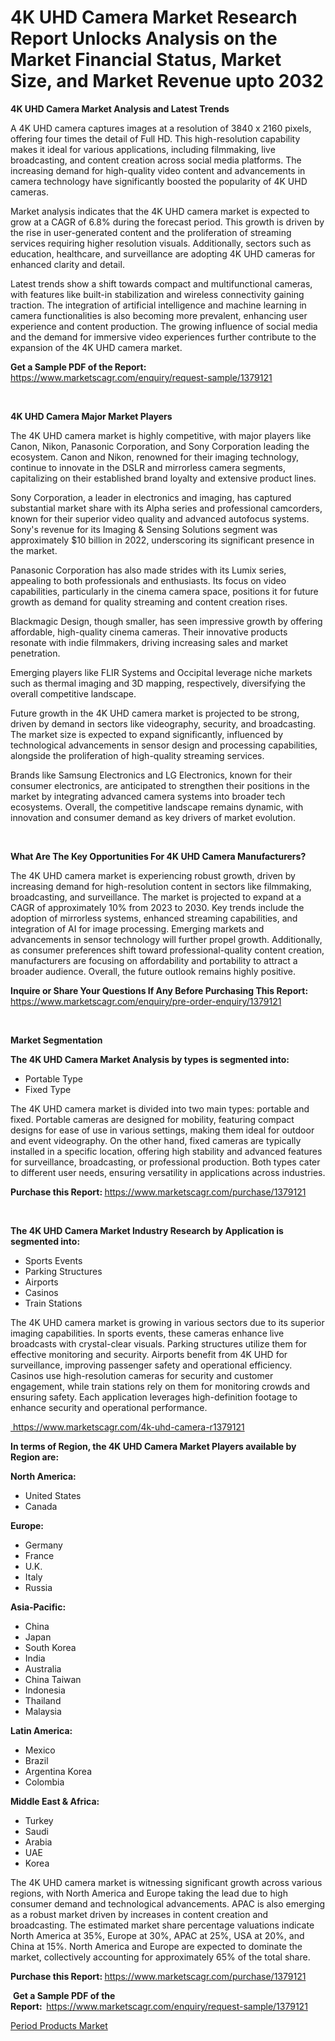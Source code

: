 <p><h1>4K UHD Camera Market Research Report Unlocks Analysis on the Market Financial Status, Market Size, and Market Revenue upto 2032</h1></p><p><strong>4K UHD Camera Market Analysis and Latest Trends</strong></p>
<p><p>A 4K UHD camera captures images at a resolution of 3840 x 2160 pixels, offering four times the detail of Full HD. This high-resolution capability makes it ideal for various applications, including filmmaking, live broadcasting, and content creation across social media platforms. The increasing demand for high-quality video content and advancements in camera technology have significantly boosted the popularity of 4K UHD cameras.</p><p>Market analysis indicates that the 4K UHD camera market is expected to grow at a CAGR of 6.8% during the forecast period. This growth is driven by the rise in user-generated content and the proliferation of streaming services requiring higher resolution visuals. Additionally, sectors such as education, healthcare, and surveillance are adopting 4K UHD cameras for enhanced clarity and detail.</p><p>Latest trends show a shift towards compact and multifunctional cameras, with features like built-in stabilization and wireless connectivity gaining traction. The integration of artificial intelligence and machine learning in camera functionalities is also becoming more prevalent, enhancing user experience and content production. The growing influence of social media and the demand for immersive video experiences further contribute to the expansion of the 4K UHD camera market.</p></p>
<p><strong>Get a Sample PDF of the Report:&nbsp;</strong> <a href="https://www.marketscagr.com/enquiry/request-sample/1379121?utm_campaign=1902&utm_medium=2&utm_source=Github&utm_content=ia&utm_term=05022025&utm_id=4k-uhd-camera">https://www.marketscagr.com/enquiry/request-sample/1379121</a></p>
<p>&nbsp;</p>
<p><strong>4K UHD Camera Major Market Players</strong></p>
<p><p>The 4K UHD camera market is highly competitive, with major players like Canon, Nikon, Panasonic Corporation, and Sony Corporation leading the ecosystem. Canon and Nikon, renowned for their imaging technology, continue to innovate in the DSLR and mirrorless camera segments, capitalizing on their established brand loyalty and extensive product lines.</p><p>Sony Corporation, a leader in electronics and imaging, has captured substantial market share with its Alpha series and professional camcorders, known for their superior video quality and advanced autofocus systems. Sony's revenue for its Imaging & Sensing Solutions segment was approximately $10 billion in 2022, underscoring its significant presence in the market.</p><p>Panasonic Corporation has also made strides with its Lumix series, appealing to both professionals and enthusiasts. Its focus on video capabilities, particularly in the cinema camera space, positions it for future growth as demand for quality streaming and content creation rises.</p><p>Blackmagic Design, though smaller, has seen impressive growth by offering affordable, high-quality cinema cameras. Their innovative products resonate with indie filmmakers, driving increasing sales and market penetration.</p><p>Emerging players like FLIR Systems and Occipital leverage niche markets such as thermal imaging and 3D mapping, respectively, diversifying the overall competitive landscape.</p><p>Future growth in the 4K UHD camera market is projected to be strong, driven by demand in sectors like videography, security, and broadcasting. The market size is expected to expand significantly, influenced by technological advancements in sensor design and processing capabilities, alongside the proliferation of high-quality streaming services.</p><p>Brands like Samsung Electronics and LG Electronics, known for their consumer electronics, are anticipated to strengthen their positions in the market by integrating advanced camera systems into broader tech ecosystems. Overall, the competitive landscape remains dynamic, with innovation and consumer demand as key drivers of market evolution.</p></p>
<p>&nbsp;</p>
<p><strong>What Are The Key Opportunities For 4K UHD Camera Manufacturers?</strong></p>
<p><p>The 4K UHD camera market is experiencing robust growth, driven by increasing demand for high-resolution content in sectors like filmmaking, broadcasting, and surveillance. The market is projected to expand at a CAGR of approximately 10% from 2023 to 2030. Key trends include the adoption of mirrorless systems, enhanced streaming capabilities, and integration of AI for image processing. Emerging markets and advancements in sensor technology will further propel growth. Additionally, as consumer preferences shift toward professional-quality content creation, manufacturers are focusing on affordability and portability to attract a broader audience. Overall, the future outlook remains highly positive.</p></p>
<p><strong>Inquire or Share Your Questions If Any Before Purchasing This Report:</strong> <a href="https://www.marketscagr.com/enquiry/pre-order-enquiry/1379121?utm_campaign=1902&utm_medium=2&utm_source=Github&utm_content=ia&utm_term=05022025&utm_id=4k-uhd-camera">https://www.marketscagr.com/enquiry/pre-order-enquiry/1379121</a></p>
<p>&nbsp;</p>
<p><strong>Market Segmentation</strong></p>
<p><strong>The 4K UHD Camera Market Analysis by types is segmented into:</strong></p>
<p><ul><li>Portable Type</li><li>Fixed Type</li></ul></p>
<p><p>The 4K UHD camera market is divided into two main types: portable and fixed. Portable cameras are designed for mobility, featuring compact designs for ease of use in various settings, making them ideal for outdoor and event videography. On the other hand, fixed cameras are typically installed in a specific location, offering high stability and advanced features for surveillance, broadcasting, or professional production. Both types cater to different user needs, ensuring versatility in applications across industries.</p></p>
<p><strong>Purchase this Report:&nbsp;</strong><a href="https://www.marketscagr.com/purchase/1379121?utm_campaign=1902&utm_medium=2&utm_source=Github&utm_content=ia&utm_term=05022025&utm_id=4k-uhd-camera">https://www.marketscagr.com/purchase/1379121</a></p>
<p>&nbsp;</p>
<p><strong>The 4K UHD Camera Market Industry Research by Application is segmented into:</strong></p>
<p><ul><li>Sports Events</li><li>Parking Structures</li><li>Airports</li><li>Casinos</li><li>Train Stations</li></ul></p>
<p><p>The 4K UHD camera market is growing in various sectors due to its superior imaging capabilities. In sports events, these cameras enhance live broadcasts with crystal-clear visuals. Parking structures utilize them for effective monitoring and security. Airports benefit from 4K UHD for surveillance, improving passenger safety and operational efficiency. Casinos use high-resolution cameras for security and customer engagement, while train stations rely on them for monitoring crowds and ensuring safety. Each application leverages high-definition footage to enhance security and operational performance.</p></p>
<p><a href="https://www.marketscagr.com/4k-uhd-camera-r1379121?utm_campaign=1902&utm_medium=2&utm_source=Github&utm_content=ia&utm_term=05022025&utm_id=4k-uhd-camera">&nbsp;https://www.marketscagr.com/4k-uhd-camera-r1379121</a></p>
<p><strong>In terms of Region, the 4K UHD Camera Market Players available by Region are:</strong></p>
<p>
    <p> <strong> North America: </strong>
        <ul>
            <li>United States</li>
            <li>Canada</li>
        </ul>
        </p> 
    <p> <strong> Europe: </strong>
        <ul>
            <li>Germany</li>
            <li>France</li>
            <li>U.K.</li>
            <li>Italy</li>
            <li>Russia</li>
        </ul>
        </p> 
    <p> <strong> Asia-Pacific: </strong>
        <ul>
            <li>China</li>
            <li>Japan</li>
            <li>South Korea</li>
            <li>India</li>
            <li>Australia</li>
            <li>China Taiwan</li>
            <li>Indonesia</li>
            <li>Thailand</li>
            <li>Malaysia</li>
        </ul>
        </p> 
    <p> <strong> Latin America: </strong>
        <ul>
            <li>Mexico</li>
            <li>Brazil</li>
            <li>Argentina Korea</li>
            <li>Colombia</li>
        </ul>
        </p> 
    <p> <strong> Middle East & Africa: </strong>
        <ul>
            <li>Turkey</li>
            <li>Saudi</li>
            <li>Arabia</li>
            <li>UAE</li>
            <li>Korea</li>
        </ul>
    </p>
    </p>
<p><p>The 4K UHD camera market is witnessing significant growth across various regions, with North America and Europe taking the lead due to high consumer demand and technological advancements. APAC is also emerging as a robust market driven by increases in content creation and broadcasting. The estimated market share percentage valuations indicate North America at 35%, Europe at 30%, APAC at 25%, USA at 20%, and China at 15%. North America and Europe are expected to dominate the market, collectively accounting for approximately 65% of the total share.</p></p>
<p><strong>Purchase this Report: </strong><a href="https://www.marketscagr.com/purchase/1379121?utm_campaign=1902&utm_medium=2&utm_source=Github&utm_content=ia&utm_term=05022025&utm_id=4k-uhd-camera">https://www.marketscagr.com/purchase/1379121</a></p>
<p>&nbsp;<strong>Get a Sample PDF of the Report:&nbsp;&nbsp;</strong><a href="https://www.marketscagr.com/enquiry/request-sample/1379121?utm_campaign=1902&utm_medium=2&utm_source=Github&utm_content=ia&utm_term=05022025&utm_id=4k-uhd-camera">https://www.marketscagr.com/enquiry/request-sample/1379121</a></p>
<p><strong></strong></p>
<p><p><a href="https://github.com/rahu1506/Market-Research-Report-List-6/blob/main/period-products-market.md?utm_campaign=1902&utm_medium=2&utm_source=Github&utm_content=ia&utm_term=05022025&utm_id=4k-uhd-camera">Period Products Market</a></p></p>